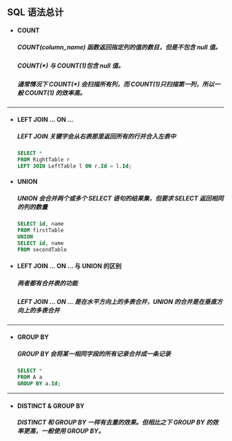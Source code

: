 ## SQL 语法总计
- #### COUNT
  ##### COUNT(column_name) 函数返回指定列的值的数目，但是不包含 null 值。
  ##### COUNT(*) 与 COUNT(1)包含 null 值。
  ##### 通常情况下 COUNT(*) 会扫描所有列，而 COUNT(1)只扫描第一列，所以一般 COUNT(1) 的效率高。



---
- #### LEFT JOIN ... ON ...
  ##### LEFT JOIN 关键字会从右表那里返回所有的行并合入左表中
  ```SQL
  SELECT *
  FROM RightTable r
  LEFT JOIN LeftTable l ON r.Id = l.Id;
  ```



- #### UNION
  ##### UNION 会合并两个或多个 SELECT 语句的结果集，但要求 SELECT 返回相同的列的数量
  ```SQL
  SELECT id, name
  FROM firstTable
  UNION
  SELECT id, name
  FROM secondTable
  ```


- #### LEFT JOIN ... ON ... 与 UNION 的区别
  ##### 两者都有合并表的功能
  ##### LEFT JOIN ... ON ... 是在水平方向上的多表合并，UNION 的合并是在垂直方向上的多表合并





---
- #### GROUP BY
  ##### GROUP BY 会将某一相同字段的所有记录合并成一条记录
  ```SQL
  SELECT *
  FROM A a
  GROUP BY a.Id;
  ```



---
- #### DISTINCT & GROUP BY
  ##### DISTINCT 和 GROUP BY 一样有去重的效果。但相比之下 GROUP BY 的效率更高，一般使用 GROUP BY。
